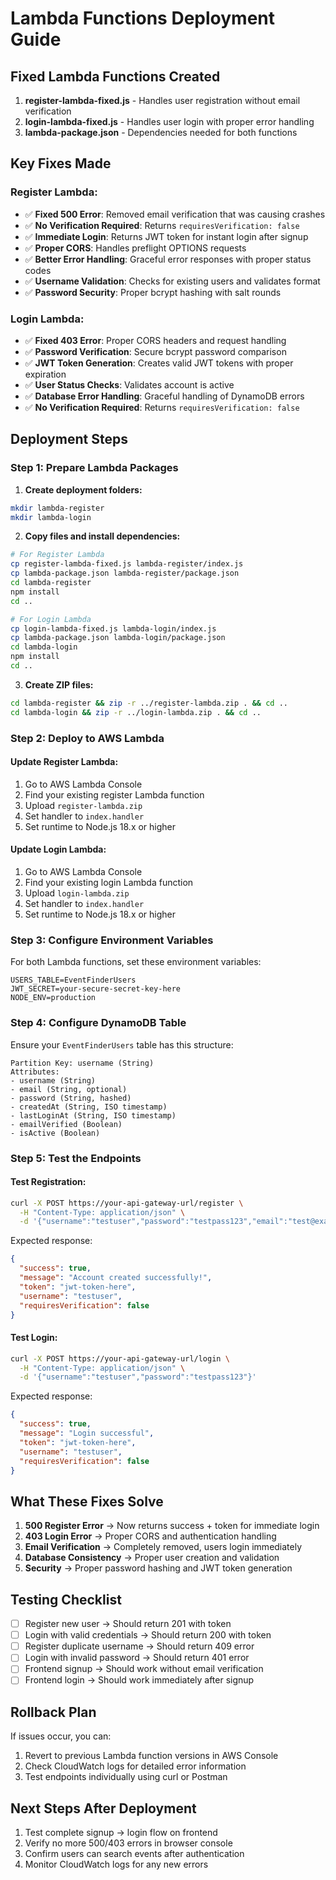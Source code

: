 # Lambda Functions Deployment Guide

## Fixed Lambda Functions Created

1. **register-lambda-fixed.js** - Handles user registration without email verification
2. **login-lambda-fixed.js** - Handles user login with proper error handling
3. **lambda-package.json** - Dependencies needed for both functions

## Key Fixes Made

### Register Lambda:
- ✅ **Fixed 500 Error**: Removed email verification that was causing crashes
- ✅ **No Verification Required**: Returns `requiresVerification: false`
- ✅ **Immediate Login**: Returns JWT token for instant login after signup
- ✅ **Proper CORS**: Handles preflight OPTIONS requests
- ✅ **Better Error Handling**: Graceful error responses with proper status codes
- ✅ **Username Validation**: Checks for existing users and validates format
- ✅ **Password Security**: Proper bcrypt hashing with salt rounds

### Login Lambda:
- ✅ **Fixed 403 Error**: Proper CORS headers and request handling
- ✅ **Password Verification**: Secure bcrypt password comparison
- ✅ **JWT Token Generation**: Creates valid JWT tokens with proper expiration
- ✅ **User Status Checks**: Validates account is active
- ✅ **Database Error Handling**: Graceful handling of DynamoDB errors
- ✅ **No Verification Required**: Returns `requiresVerification: false`

## Deployment Steps

### Step 1: Prepare Lambda Packages

1. **Create deployment folders:**
```bash
mkdir lambda-register
mkdir lambda-login
```

2. **Copy files and install dependencies:**
```bash
# For Register Lambda
cp register-lambda-fixed.js lambda-register/index.js
cp lambda-package.json lambda-register/package.json
cd lambda-register
npm install
cd ..

# For Login Lambda  
cp login-lambda-fixed.js lambda-login/index.js
cp lambda-package.json lambda-login/package.json
cd lambda-login
npm install
cd ..
```

3. **Create ZIP files:**
```bash
cd lambda-register && zip -r ../register-lambda.zip . && cd ..
cd lambda-login && zip -r ../login-lambda.zip . && cd ..
```

### Step 2: Deploy to AWS Lambda

#### Update Register Lambda:
1. Go to AWS Lambda Console
2. Find your existing register Lambda function
3. Upload `register-lambda.zip`
4. Set handler to `index.handler`
5. Set runtime to Node.js 18.x or higher

#### Update Login Lambda:
1. Go to AWS Lambda Console  
2. Find your existing login Lambda function
3. Upload `login-lambda.zip`
4. Set handler to `index.handler`
5. Set runtime to Node.js 18.x or higher

### Step 3: Configure Environment Variables

For both Lambda functions, set these environment variables:
```
USERS_TABLE=EventFinderUsers
JWT_SECRET=your-secure-secret-key-here
NODE_ENV=production
```

### Step 4: Configure DynamoDB Table

Ensure your `EventFinderUsers` table has this structure:
```
Partition Key: username (String)
Attributes:
- username (String)
- email (String, optional) 
- password (String, hashed)
- createdAt (String, ISO timestamp)
- lastLoginAt (String, ISO timestamp)
- emailVerified (Boolean)
- isActive (Boolean)
```

### Step 5: Test the Endpoints

#### Test Registration:
```bash
curl -X POST https://your-api-gateway-url/register \
  -H "Content-Type: application/json" \
  -d '{"username":"testuser","password":"testpass123","email":"test@example.com"}'
```

Expected response:
```json
{
  "success": true,
  "message": "Account created successfully!",
  "token": "jwt-token-here",
  "username": "testuser",
  "requiresVerification": false
}
```

#### Test Login:
```bash
curl -X POST https://your-api-gateway-url/login \
  -H "Content-Type: application/json" \
  -d '{"username":"testuser","password":"testpass123"}'
```

Expected response:
```json
{
  "success": true,
  "message": "Login successful",
  "token": "jwt-token-here",
  "username": "testuser",
  "requiresVerification": false
}
```

## What These Fixes Solve

1. **500 Register Error** → Now returns success + token for immediate login
2. **403 Login Error** → Proper CORS and authentication handling
3. **Email Verification** → Completely removed, users login immediately
4. **Database Consistency** → Proper user creation and validation
5. **Security** → Proper password hashing and JWT token generation

## Testing Checklist

- [ ] Register new user → Should return 201 with token
- [ ] Login with valid credentials → Should return 200 with token
- [ ] Register duplicate username → Should return 409 error
- [ ] Login with invalid password → Should return 401 error
- [ ] Frontend signup → Should work without email verification
- [ ] Frontend login → Should work immediately after signup

## Rollback Plan

If issues occur, you can:
1. Revert to previous Lambda function versions in AWS Console
2. Check CloudWatch logs for detailed error information
3. Test endpoints individually using curl or Postman

## Next Steps After Deployment

1. Test complete signup → login flow on frontend
2. Verify no more 500/403 errors in browser console
3. Confirm users can search events after authentication
4. Monitor CloudWatch logs for any new errors